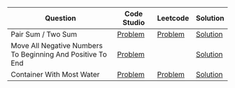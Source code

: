 | Question                                                   | Code Studio                                                                                                                    | Leetcode                                                           | Solution                                  |
| ---------------------------------------------------------- | ------------------------------------------------------------------------------------------------------------------------------ | ------------------------------------------------------------------ | ----------------------------------------- |
| Pair Sum / Two Sum                                         | [Problem](https://www.codingninjas.com/codestudio/problems/pair-sum_1171154)                                                   | [Problem](https://leetcode.com/problems/two-sum/)                  | [Solution](TwoSum.java)                   |
| Move All Negative Numbers To Beginning And Positive To End | [Problem](https://www.codingninjas.com/codestudio/problems/move-all-negative-numbers-to-beginning-and-positive-to-end_1112620) |                                                                    | [Solution](RearrangePostiveNegative.java) |
| Container With Most Water                                  | [Problem](https://www.codingninjas.com/codestudio/problems/container-with-most-water_873860)                                   | [Problem](https://leetcode.com/problems/container-with-most-water) | [Solution](ContainerWithMostWater.java) |


